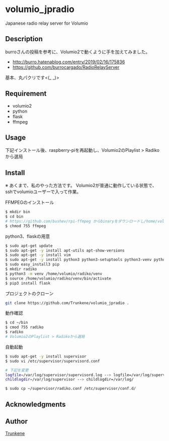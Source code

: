 volumio_jpradio
====

Japanese radio relay server for Volumio

## Description
burroさんの投稿を参考に、Volumio2で動くように手を加えてみました。
* http://burro.hatenablog.com/entry/2019/02/16/175836
* https://github.com/burrocargado/RadioRelayServer

基本、丸パクリです<(_ _)>

## Requirement
* volumio2
* python
* flask
* ffmpeg

## Usage
下記インストール後、raspberry-piを再起動し、Volumio2のPlaylist > Radikoから選局

## Install
※ あくまで、私のやった方法です。
Volumio2が普通に動作している状態で、sshでvolumioユーザーで入って作業。

FFMPEGのインストール
```bash
$ mkdir bin
$ cd bin
# https://github.com/bushev/rpi-ffmpeg からbinaryをダウンロードし/home/volumio/binに入れる
$ chmod 755 ffmpeg
```

python3、flaskの用意
```bash
$ sudo apt-get update
$ sudo apt-get -y install apt-utils apt-show-versions
$ sudo apt-get -y install vim
$ sudo apt-get -y install python3 python3-setuptools python3-venv python3-dev
$ sudo easy_install3 pip
$ mkdir radiko
$ python3 -m venv /home/volumio/radiko/venv
$ source /home/volumio/radiko/venv/bin/activate
$ pip3 install flask
```

プロジェクトのクローン
```bash
git clone https://github.com/Trunkene/volumio_jpradio .
```

動作確認
```bash
$ cd ~/bin
$ cmod 755 radiko
$ radiko
# Volumio2のPlaylist > Radikoから選局
```

自動起動
```bash
$ sudo apt-get -y install supervisor
$ sudo vi /etc/supervisor/supervisord.conf

# 下記を変更
logfile=/var/log/supervisor/supervisord.log --> logfile=/var/log/supervisord.log
childlogdir=/var/log/supervisor --> childlogdir=/var/log/

$ sudo cp ~/supervisor/radiko.conf /etc/supervisor/conf.d/
```

## Acknowledgments

## Author

[Trunkene](https://github.com/Trunkene)

